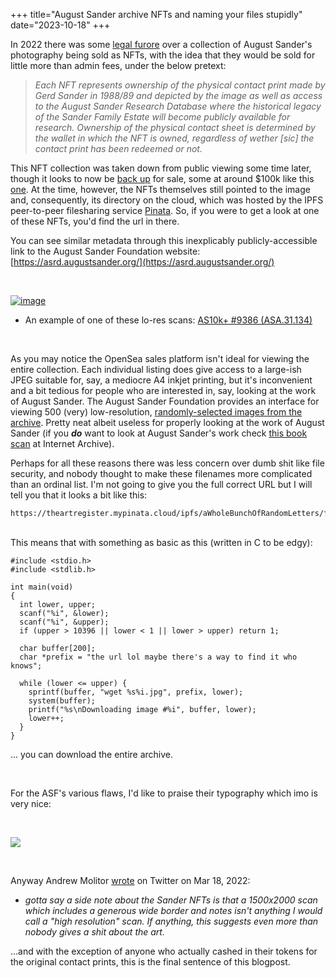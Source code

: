 +++
title="August Sander archive NFTs and naming your files stupidly"
date="2023-10-18"
+++

In 2022 there was some [legal furore](https://www.theartnewspaper.com/2022/05/06/major-court-battle-looms-over-nft-launch-of-august-sander-photographs) over a collection of August Sander's photography being sold as NFTs, with the idea that they would be sold for little more than admin fees, under the below pretext:

>*Each NFT represents ownership of the physical contact print made by Gerd Sander in 1988/89 and depicted by the image as well as access to the August Sander Research Database where the historical legacy of the Sander Family Estate will become publicly available for research. Ownership of the physical contact sheet is determined by the wallet in which the NFT is owned, regardless of wether [sic] the contact print has been redeemed or not.*

This NFT collection was taken down from public viewing some time later, though it looks to now be [back up](https://opensea.io/collection/august-sander-10k-collection) for sale, some at around $100k like this [one](https://opensea.io/assets/ethereum/0x7037843d739d846cdce3a6839a80f7d70b60b99a/1089). At the time, however, the NFTs themselves still pointed to the image and, consequently, its directory on the cloud, which was hosted by the IPFS peer-to-peer filesharing service [Pinata](http://mypinata.cloud). So, if you were to get a look at one of these NFTs, you'd find the url in there.  

You can see similar metadata through this inexplicably publicly-accessible link to the August Sander Foundation website: [https://asrd.augustsander.org/](https://asrd.augustsander.org/)  

<br>

[![image](https://i.seadn.io/gcs/files/433ead1d9a080d24cdc41d59ca15a392.jpg?auto=format&dpr=1&w=3840)](https://opensea.io/assets/ethereum/0x7037843d739d846cdce3a6839a80f7d70b60b99a/6452)  
- An example of one of these lo-res scans: [AS10k+ #9386 (ASA.31.134)](https://opensea.io/assets/ethereum/0x7037843d739d846cdce3a6839a80f7d70b60b99a/6452)

<br>

As you may notice the OpenSea sales platform isn't ideal for viewing the entire collection. Each individual listing does give access to a large-ish JPEG suitable for, say, a mediocre A4 inkjet printing, but it's inconvenient and a bit tedious for people who are interested in, say, looking at the work of August Sander.  The August Sander Foundation provides an interface for viewing 500 (very) low-resolution, [randomly-selected images from the archive](https://augustsander.org/page/sammlung). Pretty neat albeit useless for properly looking at the work of August Sander   (if you ***do*** want to look at August Sander's work check [this book scan](https://archive.org/details/augustsanderphot0000sand/mode/2up?view=theater&ui=embed&wrapper=false) at Internet Archive).   

Perhaps for all these reasons there was less concern over dumb shit like file security, and nobody thought to make these filenames more complicated than an ordinal list. I'm not going to give you the full correct URL but I will tell you that it looks a bit like this:

```
https://theartregister.mypinata.cloud/ipfs/aWholeBunchOfRandomLetters/full/1.jpg
```  
  
<br>
This means that with something as basic as this (written in C to be edgy):
 
```
#include <stdio.h>
#include <stdlib.h>

int main(void)
{
  int lower, upper;
  scanf("%i", &lower);
  scanf("%i", &upper);
  if (upper > 10396 || lower < 1 || lower > upper) return 1;
  
  char buffer[200];
  char *prefix = "the url lol maybe there's a way to find it who knows";
  
  while (lower <= upper) {
    sprintf(buffer, "wget %s%i.jpg", prefix, lower);
    system(buffer);
    printf("%s\nDownloading image #%i", buffer, lower);
    lower++;
  }
}
```

... you can download the entire archive.

<br>

For the ASF's various flaws, I'd like to praise their typography which imo is very nice:

<br>

![](https://augustsander.org/img/name_black.png?1553514393)

<br>
  
Anyway Andrew Molitor [wrote](https://twitter.com/amolitor99/status/1504850168377589760) on Twitter on Mar 18, 2022:
- *gotta say a side note about the Sander NFTs is that a 1500x2000 scan which includes a generous wide border and notes isn't anything I would call a "high resolution" scan. If anything, this suggests even more than nobody gives a shit about the art.*

...and with the exception of anyone who actually cashed in their tokens for the original contact prints, this is the final sentence of this blogpost.
